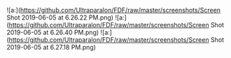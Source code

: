 
![a:](https://github.com/Ultraparalon/FDF/raw/master/screenshots/Screen Shot 2019-06-05 at 6.26.22 PM.png)
![a:](https://github.com/Ultraparalon/FDF/raw/master/screenshots/Screen Shot 2019-06-05 at 6.26.40 PM.png)
![a:](https://github.com/Ultraparalon/FDF/raw/master/screenshots/Screen Shot 2019-06-05 at 6.27.18 PM.png)
